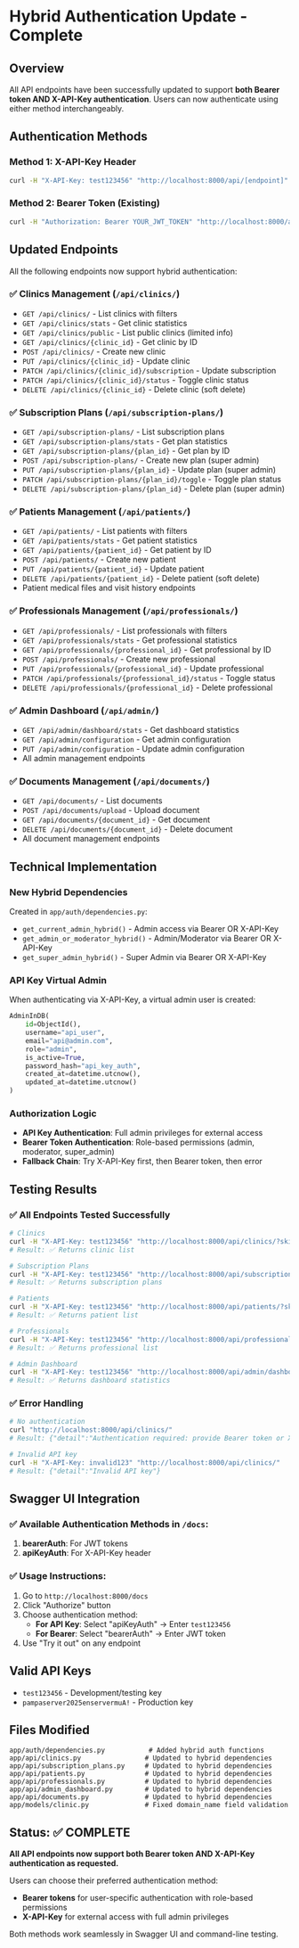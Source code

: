 # Hybrid Authentication Update - Complete

## Overview

All API endpoints have been successfully updated to support **both Bearer token AND X-API-Key authentication**. Users can now authenticate using either method interchangeably.

## Authentication Methods

### Method 1: X-API-Key Header
```bash
curl -H "X-API-Key: test123456" "http://localhost:8000/api/[endpoint]"
```

### Method 2: Bearer Token (Existing)
```bash
curl -H "Authorization: Bearer YOUR_JWT_TOKEN" "http://localhost:8000/api/[endpoint]"
```

## Updated Endpoints

All the following endpoints now support hybrid authentication:

### ✅ Clinics Management (`/api/clinics/`)
- `GET /api/clinics/` - List clinics with filters
- `GET /api/clinics/stats` - Get clinic statistics
- `GET /api/clinics/public` - List public clinics (limited info)
- `GET /api/clinics/{clinic_id}` - Get clinic by ID
- `POST /api/clinics/` - Create new clinic
- `PUT /api/clinics/{clinic_id}` - Update clinic
- `PATCH /api/clinics/{clinic_id}/subscription` - Update subscription
- `PATCH /api/clinics/{clinic_id}/status` - Toggle clinic status
- `DELETE /api/clinics/{clinic_id}` - Delete clinic (soft delete)

### ✅ Subscription Plans (`/api/subscription-plans/`)
- `GET /api/subscription-plans/` - List subscription plans
- `GET /api/subscription-plans/stats` - Get plan statistics
- `GET /api/subscription-plans/{plan_id}` - Get plan by ID
- `POST /api/subscription-plans/` - Create new plan (super admin)
- `PUT /api/subscription-plans/{plan_id}` - Update plan (super admin)
- `PATCH /api/subscription-plans/{plan_id}/toggle` - Toggle plan status
- `DELETE /api/subscription-plans/{plan_id}` - Delete plan (super admin)

### ✅ Patients Management (`/api/patients/`)
- `GET /api/patients/` - List patients with filters
- `GET /api/patients/stats` - Get patient statistics
- `GET /api/patients/{patient_id}` - Get patient by ID
- `POST /api/patients/` - Create new patient
- `PUT /api/patients/{patient_id}` - Update patient
- `DELETE /api/patients/{patient_id}` - Delete patient (soft delete)
- Patient medical files and visit history endpoints

### ✅ Professionals Management (`/api/professionals/`)
- `GET /api/professionals/` - List professionals with filters
- `GET /api/professionals/stats` - Get professional statistics
- `GET /api/professionals/{professional_id}` - Get professional by ID
- `POST /api/professionals/` - Create new professional
- `PUT /api/professionals/{professional_id}` - Update professional
- `PATCH /api/professionals/{professional_id}/status` - Toggle status
- `DELETE /api/professionals/{professional_id}` - Delete professional

### ✅ Admin Dashboard (`/api/admin/`)
- `GET /api/admin/dashboard/stats` - Get dashboard statistics
- `GET /api/admin/configuration` - Get admin configuration
- `PUT /api/admin/configuration` - Update admin configuration
- All admin management endpoints

### ✅ Documents Management (`/api/documents/`)
- `GET /api/documents/` - List documents
- `POST /api/documents/upload` - Upload document
- `GET /api/documents/{document_id}` - Get document
- `DELETE /api/documents/{document_id}` - Delete document
- All document management endpoints

## Technical Implementation

### New Hybrid Dependencies
Created in `app/auth/dependencies.py`:
- `get_current_admin_hybrid()` - Admin access via Bearer OR X-API-Key
- `get_admin_or_moderator_hybrid()` - Admin/Moderator via Bearer OR X-API-Key  
- `get_super_admin_hybrid()` - Super Admin via Bearer OR X-API-Key

### API Key Virtual Admin
When authenticating via X-API-Key, a virtual admin user is created:
```python
AdminInDB(
    id=ObjectId(),
    username="api_user", 
    email="api@admin.com",
    role="admin",
    is_active=True,
    password_hash="api_key_auth",
    created_at=datetime.utcnow(),
    updated_at=datetime.utcnow()
)
```

### Authorization Logic
- **API Key Authentication**: Full admin privileges for external access
- **Bearer Token Authentication**: Role-based permissions (admin, moderator, super_admin)
- **Fallback Chain**: Try X-API-Key first, then Bearer token, then error

## Testing Results

### ✅ All Endpoints Tested Successfully
```bash
# Clinics
curl -H "X-API-Key: test123456" "http://localhost:8000/api/clinics/?skip=0&limit=5"
# Result: ✅ Returns clinic list

# Subscription Plans  
curl -H "X-API-Key: test123456" "http://localhost:8000/api/subscription-plans/?skip=0&limit=5"
# Result: ✅ Returns subscription plans

# Patients
curl -H "X-API-Key: test123456" "http://localhost:8000/api/patients/?skip=0&limit=2" 
# Result: ✅ Returns patient list

# Professionals
curl -H "X-API-Key: test123456" "http://localhost:8000/api/professionals/?skip=0&limit=2"
# Result: ✅ Returns professional list

# Admin Dashboard
curl -H "X-API-Key: test123456" "http://localhost:8000/api/admin/dashboard/stats"
# Result: ✅ Returns dashboard statistics
```

### ✅ Error Handling
```bash
# No authentication
curl "http://localhost:8000/api/clinics/"
# Result: {"detail":"Authentication required: provide Bearer token or X-API-Key header"}

# Invalid API key
curl -H "X-API-Key: invalid123" "http://localhost:8000/api/clinics/"
# Result: {"detail":"Invalid API key"}
```

## Swagger UI Integration

### ✅ Available Authentication Methods in `/docs`:
1. **bearerAuth**: For JWT tokens
2. **apiKeyAuth**: For X-API-Key header

### ✅ Usage Instructions:
1. Go to `http://localhost:8000/docs`
2. Click "Authorize" button
3. Choose authentication method:
   - **For API Key**: Select "apiKeyAuth" → Enter `test123456`
   - **For Bearer**: Select "bearerAuth" → Enter JWT token
4. Use "Try it out" on any endpoint

## Valid API Keys

- `test123456` - Development/testing key
- `pampaserver2025enservermuA!` - Production key

## Files Modified

```
app/auth/dependencies.py           # Added hybrid auth functions
app/api/clinics.py                # Updated to hybrid dependencies
app/api/subscription_plans.py     # Updated to hybrid dependencies
app/api/patients.py               # Updated to hybrid dependencies
app/api/professionals.py          # Updated to hybrid dependencies
app/api/admin_dashboard.py        # Updated to hybrid dependencies
app/api/documents.py              # Updated to hybrid dependencies
app/models/clinic.py              # Fixed domain_name field validation
```

## Status: ✅ COMPLETE

**All API endpoints now support both Bearer token AND X-API-Key authentication as requested.**

Users can choose their preferred authentication method:
- **Bearer tokens** for user-specific authentication with role-based permissions
- **X-API-Key** for external access with full admin privileges

Both methods work seamlessly in Swagger UI and command-line testing.